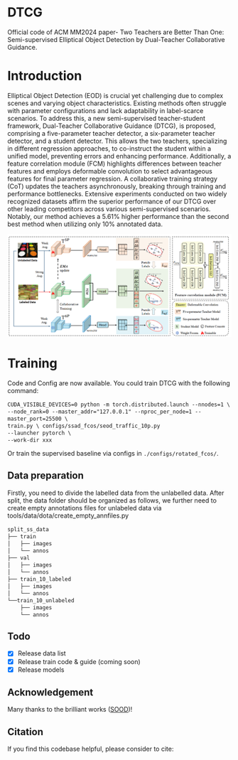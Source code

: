 # DTCG
Official code of ACM MM2024 paper- Two Teachers are Better Than One: Semi-supervised Elliptical Object Detection by Dual-Teacher Collaborative Guidance.

# Introduction
Elliptical Object Detection (EOD) is crucial yet challenging due to complex scenes and varying object characteristics. Existing methods often struggle with parameter configurations and lack adaptability in label-scarce scenarios. To address this, a new semi-supervised teacher-student framework, Dual-Teacher Collaborative Guidance (DTCG), is proposed, comprising a five-parameter teacher detector, a six-parameter teacher detector, and a student detector. This allows the two teachers, specializing in different regression approaches, to co-instruct the student within a unified model, preventing errors and enhancing performance. Additionally, a feature correlation module (FCM) highlights differences between teacher features and employs deformable convolution to select advantageous features for final parameter regression. A collaborative training strategy (CoT) updates the teachers asynchronously, breaking through training and performance bottlenecks. Extensive experiments conducted on two widely recognized datasets affirm the superior performance of our DTCG over other leading competitors across various semi-supervised scenarios. Notably, our method achieves a 5.61% higher performance than the second best method when utilizing only 10% annotated data.

![intro](figs/pipeline.png)


# Training
Code and Config are now available. You could train DTCG with the following command:
```
CUDA_VISIBLE_DEVICES=0 python -m torch.distributed.launch --nnodes=1 \
--node_rank=0 --master_addr="127.0.0.1" --nproc_per_node=1 --master_port=25500 \
train.py \ configs/ssad_fcos/seod_traffic_10p.py
--launcher pytorch \
--work-dir xxx
```
Or train the supervised baseline via configs in `./configs/rotated_fcos/`.

## Data preparation
Firstly, you need to divide the labelled data from the unlabelled data. After split, the data folder should be organized as follows, we further need to create empty annotations files for unlabeled data via tools/data/dota/create_empty_annfiles.py
```
split_ss_data
├── train
│   ├── images
│   └── annos
├── val
│   ├── images
│   └── annos
├── train_10_labeled
│   ├── images
│   └── annos
└──train_10_unlabeled
    ├── images
    └── annos
```

## Todo
- [x] Release data list
- [x] Release train code & guide (coming soon)
- [x] Release models

## Acknowledgement
Many thanks to the brilliant works ([SOOD]( https://github.com/HamPerdredes/SOOD))!


## Citation

If you find this codebase helpful, please consider to cite:

```

```
